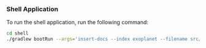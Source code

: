 ### Shell Application

To run the shell application, run the following command:

```bash
cd shell
./gradlew bootRun --args='insert-docs --index exoplanet --filename src/test/resources/test.csv'
```
